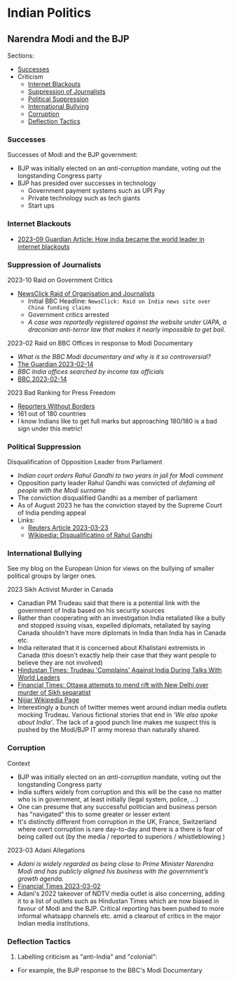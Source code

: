 # Indian Politics
## Narendra Modi and the BJP
Sections:
* [Successes](#successes)
* Criticism
    * [Internet Blackouts](#internet-blackouts)
    * [Suppression of Journalists](#suppression-of-journalists)
    * [Political Suppression](#political-suppression)
    * [International Bullying](#international-bullying)
    * [Corruption](#corruption)
    * [Deflection Tactics](#deflection-tactics)

### Successes
Successes of Modi and the BJP government:
* BJP was initially elected on an *anti-corruption* mandate, voting out the longstanding Congress party
* BJP has presided over successes in technology
    * Government payment systems such as UPI Pay
    * Private technology such as tech giants
    * Start ups

### Internet Blackouts
* [2023-09 Guardian Article: How india became the world leader in internet blackouts](https://www.theguardian.com/world/2023/sep/25/a-tool-of-political-control-how-india-became-the-world-leader-in-internet-blackouts)

### Suppression of Journalists
2023-10 Raid on Government Critics
* [NewsClick Raid of Organisation and Journalists](https://www.bbc.co.uk/news/world-asia-india-66909370)
    * Initial BBC Headline: `NewsClick: Raid on India news site over China funding claims`
    * Government critics arrested
    * *A case was reportedly registered against the website under UAPA, a draconian anti-terror law that makes it nearly impossible to get bail.*

2023-02 Raid on BBC Offices in response to Modi Documentary
* *What is the BBC Modi documentary and why is it so controversial?*
* [The Guardian 2023-02-14](https://www.theguardian.com/world/2023/feb/14/why-is-bbc-report-on-narendra-modis-handling-of-sectarian-riots-in-2002-so-controversial)
* *BBC India offices searched by income tax officials*
* [BBC 2023-02-14](https://www.bbc.com/news/world-asia-india-64634711.amp)

2023 Bad Ranking for Press Freedom
* [Reporters Without Borders](https://rsf.org/en/country/india)
* 161 out of 180 countries 
* I know Indians like to get full marks but approaching 180/180 is a bad sign under this metric!

### Political Suppression
Disqualification of Opposition Leader from Parliament
* *Indian court orders Rahul Gandhi to two years in jail for Modi comment*
* Opposition party leader Rahul Gandhi was convicted of *defaming all people with the Modi surname*
* The conviction disqualified Gandhi as a member of parliament
* As of August 2023 he has the conviction stayed by the Supreme Court of India pending appeal
* Links:
   * [Reuters Article 2023-03-23](https://www.reuters.com/world/india/indian-court-convicts-gandhi-defamation-gives-two-year-sentence-2023-03-23/)
   * [Wikipedia: Disqualificatino of Rahul Gandhi](https://en.wikipedia.org/wiki/Disqualification_of_Rahul_Gandhi)

### International Bullying
See my blog on the European Union for views on the bullying of smaller political groups by larger ones.

2023 Sikh Activist Murder in Canada
* Canadian PM Trudeau said that there is a potential link with the government of India based on his security sources
* Rather than cooperating with an investigation India retaliated like a bully and stopped issuing visas, expelled diplomats, retaliated by saying Canada shouldn't have more diplomats in India than India has in Canada etc.
* India reiterated that it is concerned about Khalistani extremists in Canada (this doesn't exactly help their case that they want people to believe they are not involved)
* [Hindustan Times: Trudeau 'Complains' Against India During Talks With World Leaders](https://www.youtube.com/watch?v=BZouC4QiCHE)
* [Financial Times: Ottawa attempts to mend rift with New Delhi over murder of Sikh separatist](https://www.ft.com/content/146b4e53-07aa-4cc0-9ed7-064532fbb39c)
* [Nijjar Wikipedia Page](https://en.wikipedia.org/wiki/Hardeep_Singh_Nijjar#Allegation_of_Indian_responsibility)
* Interestingly a bunch of twitter memes went around indian media outlets mocking Trudeau. Various fictional stories that end in *'We also spoke about India'*. The lack of a good punch line makes me suspect this is pushed by the Modi/BJP IT army moreso than naturally shared.

### Corruption
Context
* BJP was initially elected on an *anti-corruption* mandate, voting out the longstanding Congress party
* India suffers widely from corruption and this will be the case no matter who is in government, at least initially (legal system, police, ...)
* One can presume that any successful politician and business person has "navigated" this to some greater or lesser extent
* It's distinctly different from corruption in the UK, France, Switzerland where overt corruption is rare day-to-day and there is a there is fear of being called out (by the media / reported to superiors / whistleblowing )

2023-03 Adani Allegations
* *Adani is widely regarded as being close to Prime Minister Narendra Modi and has publicly aligned his business with the government’s growth agenda.*
* [Financial Times 2023-03-02](https://www.ft.com/content/578df2dc-71d7-4ca3-aaff-7db4d52a38fc) 
* Adani's 2022 takeover of NDTV media outlet is also concerning, adding it to a list of outlets such as Hindustan Times which are now biased in favour of Modi and the BJP. Critical reporting has been pushed to more informal whatsapp channels etc. amid a clearout of critics in the major Indian media institutions.

### Deflection Tactics
1. Labelling criticism as "anti-India" and "colonial":
  * For example, the BJP response to the BBC's Modi Documentary
